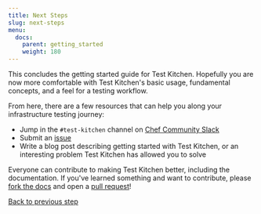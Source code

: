 ```yaml
---
title: Next Steps
slug: next-steps
menu:
  docs:
    parent: getting_started
    weight: 180
---
```


This concludes the getting started guide for Test Kitchen. Hopefully you are now more comfortable with Test Kitchen's basic usage, fundamental concepts, and a feel for a testing workflow.

From here, there are a few resources that can help you along your infrastructure testing journey:

* Jump in the `#test-kitchen` channel on [Chef Community Slack](http://community-slack.chef.io/)
* Submit an [issue](https://github.com/test-kitchen/test-kitchen/issues)
* Write a blog post describing getting started with Test Kitchen, or an interesting problem Test Kitchen has allowed you to solve

Everyone can contribute to making Test Kitchen better, including the documentation. If you've learned something and want to contribute, please [fork the docs](https://github.com/test-kitchen/test-kitchen/tree/main/docs) and open a [pull request](https://help.github.com/en/github/collaborating-with-issues-and-pull-requests/creating-a-pull-request-from-a-fork)!

<div class="sidebar--footer">
<a class="sidebar--footer--back" href="/docs/getting-started/excluding-platforms">Back to previous step</a>
</div>
